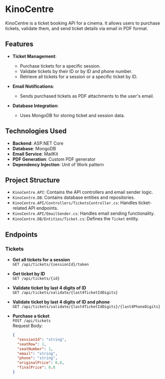 # KinoCentre

KinoCentre is a ticket booking API for a cinema. It allows users to purchase tickets, validate them, and send ticket details via email in PDF format.

## Features

- **Ticket Management**: 
  - Purchase tickets for a specific session.
  - Validate tickets by their ID or by ID and phone number.
  - Retrieve all tickets for a session or a specific ticket by ID.

- **Email Notifications**:
  - Sends purchased tickets as PDF attachments to the user's email.

- **Database Integration**:
  - Uses MongoDB for storing ticket and session data.

## Technologies Used

- **Backend**: ASP.NET Core
- **Database**: MongoDB
- **Email Service**: MailKit
- **PDF Generation**: Custom PDF generator
- **Dependency Injection**: Unit of Work pattern

## Project Structure

- `KinoCentre.API`: Contains the API controllers and email sender logic.
- `KinoCentre.DB`: Contains database entities and repositories.
- `KinoCentre.API/Controllers/TicketsController.cs`: Handles ticket-related API endpoints.
- `KinoCentre.API/EmailSender.cs`: Handles email sending functionality.
- `KinoCentre.DB/Entities/Ticket.cs`: Defines the `Ticket` entity.

## Endpoints

### Tickets

- **Get all tickets for a session**  
  `GET /api/tickets/{sessionId}/taken`

- **Get ticket by ID**  
  `GET /api/tickets/{id}`

- **Validate ticket by last 4 digits of ID**  
  `GET /api/tickets/validate/{last4TicketIdDigits}`

- **Validate ticket by last 4 digits of ID and phone**  
  `GET /api/tickets/validate/{last4TicketIdDigits}/{last4PhoneDigits}`

- **Purchase a ticket**  
  `POST /api/tickets`  
  Request Body:
  ```json
  {
    "sessionId": "string",
    "seatRow": 1,
    "seatNumber": 1,
    "email": "string",
    "phone": "string",
    "originalPrice": 0.0,
    "finalPrice": 0.0
  }
